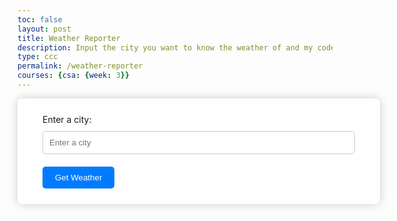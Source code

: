 ```yaml
---
toc: false
layout: post
title: Weather Reporter
description: Input the city you want to know the weather of and my code will give the weather.
type: ccc
permalink: /weather-reporter
courses: {csa: {week: 3}}
---
```

<style>
    .weather-container {
        background: rgba(255, 255, 255, 0.8);
        padding: 25px 40px;
        border-radius: 8px;
        box-shadow: 0 0 15px rgba(0, 0, 0, 0.2);
        width: 100%;
        max-width: 500px;
    }
    button {
        margin-top: 20px;
        padding: 10px 20px;
        border: none;
        background: #007BFF;
        color: #fff;
        border-radius: 5px;
        cursor: pointer;
        transition: background 0.3s;
    }
    button:hover {
        background: #0056B3;
    }
    h2 {
        font-weight: 500;
    }
    p {
        font-size: 1.1em;
        margin: 5px 0;
    }
    #weather-data img {
        width: 50px;
        vertical-align: middle;
    }
</style>
<div class="weather-container">
    <label for="location">Enter a city:</label>
    <input type="text" id="location" placeholder="Enter a city" style="width: 100%; padding: 10px; margin-top: 10px; border-radius: 5px; border: 1px solid #ccc;">
    <button onclick="fetchWeather()">Get Weather</button>
    <div id="weather-data"></div>
</div>
<script>
    function getWeatherEmoji(description) {
        if (description.includes("rain")) return ":umbrella_with_rain_drops:️";
        if (description.includes("cloud")) return ":cloud:";
        if (description.includes("sun")) return ":sunny:";
        if (description.includes("snow")) return ":snowflake:";
        return ":mostly_sunny:"; // default emoji
    }
    function fetchWeather() {
        const locationInput = document.getElementById("location");
        const location = locationInput.value.trim();
        if (!location) {
            alert("Please enter a city.");
            return;
        }
        const apiKey = "2f154dace08459a35fe9522ff7de936d";
        const apiUrl = `https://api.openweathermap.org/data/2.5/weather?q=${location}&appid=${apiKey}`;
        fetch(apiUrl)
            .then(response => response.json())
            .then(data => {
                if (data.sys) {
                    const weatherContainer = document.getElementById("weather-data");
                    const emoji = getWeatherEmoji(data.weather[0].description);
                    weatherContainer.innerHTML = `
                        <br>
                        <h2>Weather in ${data.name}, ${data.sys.country} ${emoji}</h2>
                        <p>Temperature: ${(((data.main.temp - 273.15) * (9 / 5)) + 32).toFixed(2)}°F</p>
                        <p>Description: ${data.weather[0].description}</p>
                        <p>Humidity: ${data.main.humidity}%</p>
                        <p>Wind Speed: ${data.wind.speed} m/s</p>
                    `;
                } else {
                    console.error("Error fetching weather data: Country information not available.");
                }
            })
            .catch(error => {
                console.error("Error fetching weather data:", error);
            });
    }
</script>